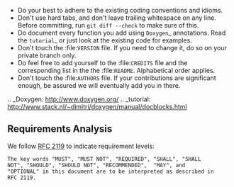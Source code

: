* Do your best to adhere to the existing coding conventions and idioms.
* Don't use hard tabs, and don't leave trailing whitespace on any line.
  Before committing, run ``git diff --check`` to make sure of this.
* Do document every function you add using `Doxygen`_ annotations.
  Read the `tutorial`_ or just look at the existing code for examples.
* Don't touch the :file:`VERSION` file. If you need to change it, do so on
  your private branch only.
* Do feel free to add yourself to the :file:`CREDITS` file and the
  corresponding list in the the :file:`README`. Alphabetical order applies.
* Don't touch the :file:`AUTHORS` file. If your contributions are
  significant enough, be assured we will eventually add you in there.

.. _Doxygen:  http://www.doxygen.org/
.. _tutorial: http://www.stack.nl/~dimitri/doxygen/manual/docblocks.html

Requirements Analysis
---------------------

We follow [RFC 2119](https://tools.ietf.org/html/rfc2119) to indicate
requirement levels:

    The key words "MUST", "MUST NOT", "REQUIRED", "SHALL", "SHALL
    NOT", "SHOULD", "SHOULD NOT", "RECOMMENDED",  "MAY", and
    "OPTIONAL" in this document are to be interpreted as described in
    RFC 2119.
